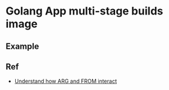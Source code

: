 # Golang App multi-stage builds image

## Example

## Ref

- [Understand how ARG and FROM interact](https://docs.docker.com/engine/reference/builder/#understand-how-arg-and-from-interact)
